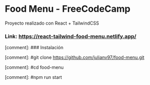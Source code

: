 # Food Menu - FreeCodeCamp

Proyecto realizado con React + TailwindCSS

### Link: https://react-tailwind-food-menu.netlify.app/

[comment]: ### Instalación

[comment]: #git clone https://github.com/julianv97/food-menu.git

[comment]: #cd food-menu

[comment]: #npm run start





